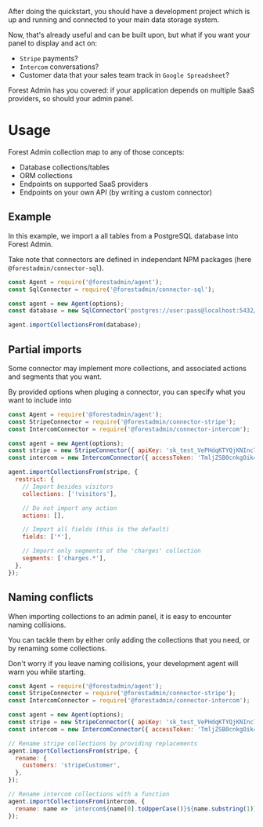After doing the quickstart, you should have a development project which is up and running and connected to your main data storage system.

Now, that's already useful and can be built upon, but what if you want your panel to display and act on:

- `Stripe` payments?
- `Intercom` conversations?
- Customer data that your sales team track in `Google Spreadsheet`?

Forest Admin has you covered: if your application depends on multiple SaaS providers, so should your admin panel.

# Usage

Forest Admin collection map to any of those concepts:

- Database collections/tables
- ORM collections
- Endpoints on supported SaaS providers
- Endpoints on your own API (by writing a custom connector)

## Example

In this example, we import a all tables from a PostgreSQL database into Forest Admin.

Take note that connectors are defined in independant NPM packages (here `@forestadmin/connector-sql`).

```javascript
const Agent = require('@forestadmin/agent');
const SqlConnector = require('@forestadmin/connector-sql');

const agent = new Agent(options);
const database = new SqlConnector('postgres://user:pass@localhost:5432/mySchema');

agent.importCollectionsFrom(database);
```

## Partial imports

Some connector may implement more collections, and associated actions and segments that you want.

By provided options when pluging a connector, you can specify what you want to include into

```javascript
const Agent = require('@forestadmin/agent');
const StripeConnector = require('@forestadmin/connector-stripe');
const IntercomConnector = require('@forestadmin/connector-intercom');

const agent = new Agent(options);
const stripe = new StripeConnector({ apiKey: 'sk_test_VePHdqKTYQjKNInc7u56JBrQ' });
const intercom = new IntercomConnector({ accessToken: 'TmljZSB0cnkgOik=' });

agent.importCollectionsFrom(stripe, {
  restrict: {
    // Import besides visitors
    collections: ['!visitors'],

    // Do not import any action
    actions: [],

    // Import all fields (this is the default)
    fields: ['*'],

    // Import only segments of the 'charges' collection
    segments: ['charges.*'],
  },
});
```

## Naming conflicts

When importing collections to an admin panel, it is easy to encounter naming collisions.

You can tackle them by either only adding the collections that you need, or by renaming some collections.

Don't worry if you leave naming collisions, your development agent will warn you while starting.

```javascript
const Agent = require('@forestadmin/agent');
const StripeConnector = require('@forestadmin/connector-stripe');
const IntercomConnector = require('@forestadmin/connector-intercom');

const agent = new Agent(options);
const stripe = new StripeConnector({ apiKey: 'sk_test_VePHdqKTYQjKNInc7u56JBrQ' });
const intercom = new IntercomConnector({ accessToken: 'TmljZSB0cnkgOik=' });

// Rename stripe collections by providing replacements
agent.importCollectionsFrom(stripe, {
  rename: {
    customers: 'stripeCustomer',
  },
});

// Rename intercom collections with a function
agent.importCollectionsFrom(intercom, {
  rename: name => `intercom${name[0].toUpperCase()}${name.substring(1)}`,
});
```
